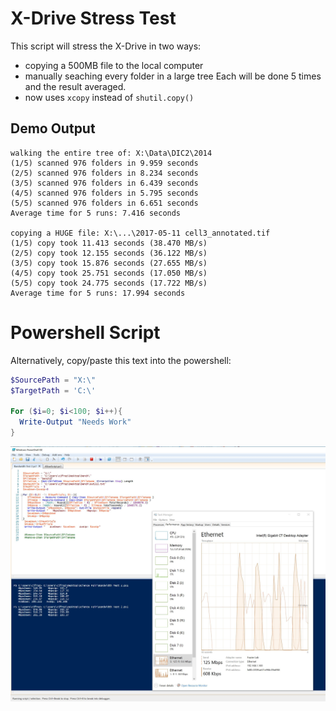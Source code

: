 # X-Drive Stress Test
This script will stress the X-Drive in two ways:
* copying a 500MB file to the local computer
* manually seaching every folder in a large tree
Each will be done 5 times and the result averaged.
* now uses `xcopy` instead of `shutil.copy()`

## Demo Output
```
walking the entire tree of: X:\Data\DIC2\2014
(1/5) scanned 976 folders in 9.959 seconds
(2/5) scanned 976 folders in 8.234 seconds
(3/5) scanned 976 folders in 6.439 seconds
(4/5) scanned 976 folders in 5.795 seconds
(5/5) scanned 976 folders in 6.651 seconds
Average time for 5 runs: 7.416 seconds

copying a HUGE file: X:\...\2017-05-11 cell3_annotated.tif
(1/5) copy took 11.413 seconds (38.470 MB/s)
(2/5) copy took 12.155 seconds (36.122 MB/s)
(3/5) copy took 15.876 seconds (27.655 MB/s)
(4/5) copy took 25.751 seconds (17.050 MB/s)
(5/5) copy took 24.775 seconds (17.722 MB/s)
Average time for 5 runs: 17.994 seconds
```

# Powershell Script
Alternatively, copy/paste this text into the powershell:

```PowerShell
$SourcePath = "X:\"
$TargetPath = 'C:\'

For ($i=0; $i<100; $i++){
  Write-Output "Needs Work"
}
```

![](powershell.png)
